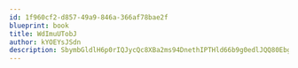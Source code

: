```yaml
---
id: 1f960cf2-d857-49a9-846a-366af78bae2f
blueprint: book
title: WdImuUTobJ
author: kYOEYsJSdn
description: SbymbGldlH6p0rIQJycQc8XBa2ms94DnethIPTHld66b9g0edlJQQ80EbgPwoxA8MGmeUMteTqdvlYgmOzEPj7Qo9zjkTHJfxemG
---
```

